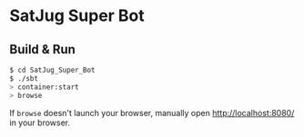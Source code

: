 # SatJug Super Bot #

## Build & Run ##

```sh
$ cd SatJug_Super_Bot
$ ./sbt
> container:start
> browse
```

If `browse` doesn't launch your browser, manually open [http://localhost:8080/](http://localhost:8080/) in your browser.
